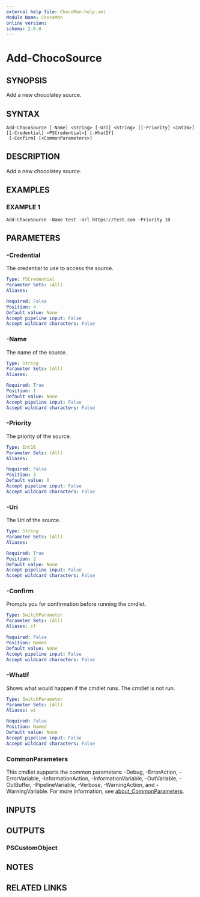 ```yaml
---
external help file: ChocoMan-help.xml
Module Name: ChocoMan
online version:
schema: 2.0.0
---
```


# Add-ChocoSource

## SYNOPSIS
Add a new chocolatey source.

## SYNTAX

```
Add-ChocoSource [-Name] <String> [-Uri] <String> [[-Priority] <Int16>] [[-Credential] <PSCredential>] [-WhatIf]
 [-Confirm] [<CommonParameters>]
```

## DESCRIPTION
Add a new chocolatey source.

## EXAMPLES

### EXAMPLE 1
```
Add-ChocoSource -Name test -Url https://test.com -Priority 10
```

## PARAMETERS

### -Credential
The credential to use to access the source.

```yaml
Type: PSCredential
Parameter Sets: (All)
Aliases:

Required: False
Position: 4
Default value: None
Accept pipeline input: False
Accept wildcard characters: False
```

### -Name
The name of the source.

```yaml
Type: String
Parameter Sets: (All)
Aliases:

Required: True
Position: 1
Default value: None
Accept pipeline input: False
Accept wildcard characters: False
```

### -Priority
The priority of the source.

```yaml
Type: Int16
Parameter Sets: (All)
Aliases:

Required: False
Position: 3
Default value: 0
Accept pipeline input: False
Accept wildcard characters: False
```

### -Uri
The Uri of the source.

```yaml
Type: String
Parameter Sets: (All)
Aliases:

Required: True
Position: 2
Default value: None
Accept pipeline input: False
Accept wildcard characters: False
```

### -Confirm
Prompts you for confirmation before running the cmdlet.

```yaml
Type: SwitchParameter
Parameter Sets: (All)
Aliases: cf

Required: False
Position: Named
Default value: None
Accept pipeline input: False
Accept wildcard characters: False
```

### -WhatIf
Shows what would happen if the cmdlet runs.
The cmdlet is not run.

```yaml
Type: SwitchParameter
Parameter Sets: (All)
Aliases: wi

Required: False
Position: Named
Default value: None
Accept pipeline input: False
Accept wildcard characters: False
```

### CommonParameters
This cmdlet supports the common parameters: -Debug, -ErrorAction, -ErrorVariable, -InformationAction, -InformationVariable, -OutVariable, -OutBuffer, -PipelineVariable, -Verbose, -WarningAction, and -WarningVariable. For more information, see [about_CommonParameters](http://go.microsoft.com/fwlink/?LinkID=113216).

## INPUTS

## OUTPUTS

### PSCustomObject
## NOTES

## RELATED LINKS
